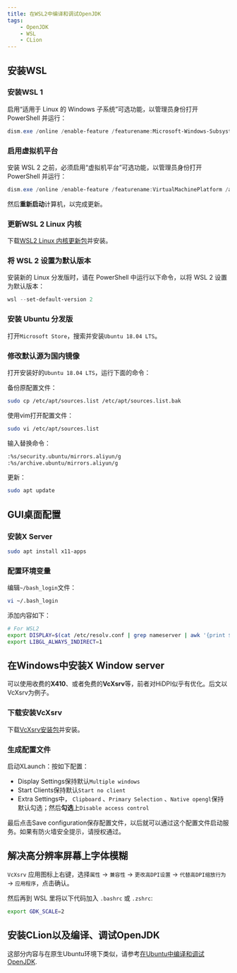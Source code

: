 ```yaml
---
title: 在WSL2中编译和调试OpenJDK
tags:
    - OpenJDK
    - WSL
    - CLion
---
```


## 安装WSL

### 安装WSL 1

启用“适用于 Linux 的 Windows 子系统”可选功能，以管理员身份打开 PowerShell 并运行：

```powershell
dism.exe /online /enable-feature /featurename:Microsoft-Windows-Subsystem-Linux /all /norestart
```

### 启用虚拟机平台

安装 WSL 2 之前，必须启用“虚拟机平台”可选功能，以管理员身份打开 PowerShell 并运行：

```powershell
dism.exe /online /enable-feature /featurename:VirtualMachinePlatform /all /norestart
```

然后**重新启动**计算机，以完成更新。

### 更新WSL 2 Linux 内核

下载[WSL2 Linux 内核更新包](https://wslstorestorage.blob.core.windows.net/wslblob/wsl_update_x64.msi)并安装。

### 将 WSL 2 设置为默认版本

安装新的 Linux 分发版时，请在 PowerShell 中运行以下命令，以将 WSL 2 设置为默认版本：

```powershell
wsl --set-default-version 2
```

### 安装 Ubuntu 分发版

打开`Microsoft Store`，搜索并安装`Ubuntu 18.04 LTS`。

### 修改默认源为国内镜像

打开安装好的`Ubuntu 18.04 LTS`，运行下面的命令：

备份原配置文件：

```bash
sudo cp /etc/apt/sources.list /etc/apt/sources.list.bak
```

使用vim打开配置文件：

```bash
sudo vi /etc/apt/sources.list
```

输入替换命令：

```bash
:%s/security.ubuntu/mirrors.aliyun/g
:%s/archive.ubuntu/mirrors.aliyun/g
```

更新：

```bash
sudo apt update
```

## GUI桌面配置

### 安装X Server

```bash
sudo apt install x11-apps
```

### 配置环境变量

编辑`~/bash_login`文件：

```bash
vi ~/.bash_login
```

添加内容如下：

```bash
# For WSL2
export DISPLAY=$(cat /etc/resolv.conf | grep nameserver | awk '{print $2}'):0.0
export LIBGL_ALWAYS_INDIRECT=1
```

## 在Windows中安装X Window server

可以使用收费的**X410**、或者免费的**VcXsrv**等，前者对HiDPI似乎有优化。后文以VcXsrv为例子。

### 下载安装VcXsrv

下载[VcXsrv安装包](https://sourceforge.net/projects/vcxsrv/)并安装。

### 生成配置文件

启动XLaunch：按如下配置：

- Display Settings保持默认`Multiple windows`
- Start Clients保持默认`Start no client`
- Extra Settings中， `Clipboard` 、`Primary Selection` 、`Native opengl`保持默认勾选；然后**勾选**上`Disable access control`

最后点击Save configuration保存配置文件，以后就可以通过这个配置文件启动服务。如果有防火墙安全提示，请授权通过。

## 解决高分辨率屏幕上字体模糊

`VcXsrv` 应用图标上右键，选择`属性` -> `兼容性` -> `更改高DPI设置` -> `代替高DPI缩放行为` -> `应用程序`，点击确认。

然后再到 WSL 里将以下代码加入 `.bashrc` 或 `.zshrc`:

```bash
export GDK_SCALE=2
```

## 安装CLion以及编译、调试OpenJDK

这部分内容与在原生Ubuntu环境下类似，请参考[在Ubuntu中编译和调试OpenJDK](https://lin1997.github.io/2020/07/19/debug-openjdk-on-ubuntu.html).
